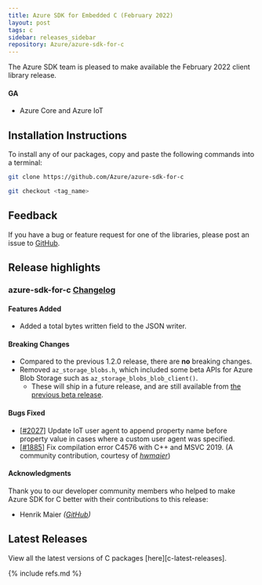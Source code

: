 ```yaml
---
title: Azure SDK for Embedded C (February 2022)
layout: post
tags: c
sidebar: releases_sidebar
repository: Azure/azure-sdk-for-c
---
```


The Azure SDK team is pleased to make available the February 2022 client library release.

#### GA

- Azure Core and Azure IoT

## Installation Instructions

To install any of our packages, copy and paste the following commands into a terminal:

```bash
git clone https://github.com/Azure/azure-sdk-for-c

git checkout <tag_name>
```

## Feedback

If you have a bug or feature request for one of the libraries, please post an issue to [GitHub](https://github.com/Azure/azure-sdk-for-c/issues).

## Release highlights

### azure-sdk-for-c [Changelog](https://github.com/Azure/azure-sdk-for-c/blob/1.3.0/CHANGELOG.md#130-2022-02-08)

#### Features Added

- Added a total bytes written field to the JSON writer.

#### Breaking Changes

- Compared to the previous 1.2.0 release, there are **no** breaking changes.
- Removed `az_storage_blobs.h`, which included some beta APIs for Azure Blob Storage such as `az_storage_blobs_blob_client()`.
  - These will ship in a future release, and are still available from [the previous beta release](https://github.com/Azure/azure-sdk-for-c/releases/tag/1.3.0-beta.1).

#### Bugs Fixed

- [[#2027]](https://github.com/Azure/azure-sdk-for-c/pull/2027) Update IoT user agent to append property name before property value in cases where a custom user agent was specified.
- [[#1885]](https://github.com/Azure/azure-sdk-for-c/pull/1885) Fix compilation error C4576 with C++ and MSVC 2019. (A community contribution, courtesy of _[hwmaier](https://github.com/hwmaier)_)

#### Acknowledgments

Thank you to our developer community members who helped to make Azure SDK for C better with their contributions to this release:

- Henrik Maier _([GitHub](https://github.com/hwmaier))_

## Latest Releases

View all the latest versions of C packages [here][c-latest-releases].

{% include refs.md %}
